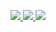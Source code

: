 <p align="center">
<a href="https://github.com/IIPoliII">
  <img src="https://github-readme-stats.vercel.app/api?username=IIPoliII&rank_icon=github&theme=transparent"/>
  <img src="https://github-profile-summary-cards.vercel.app/api/cards/productive-time?username=IIPoliII&theme=transparent&utcOffset=2"/>
  <img src="https://github-profile-summary-cards.vercel.app/api/cards/profile-details?username=IIPoliII&theme=transparent"/>
</a>
</p>
